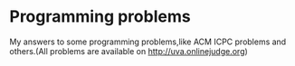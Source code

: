 # Programming problems
My answers to some programming problems,like ACM ICPC problems and others.(All problems are available on http://uva.onlinejudge.org)
